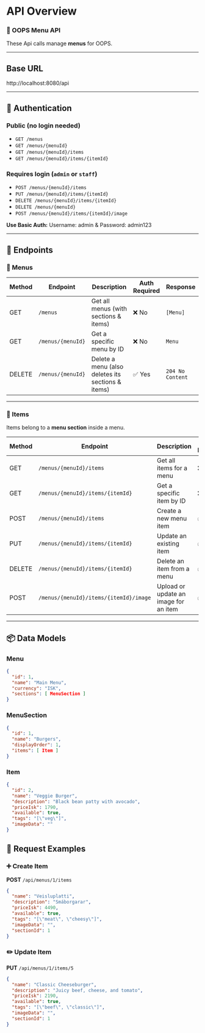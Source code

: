 # API Overview

### 🍔 OOPS Menu API

These Api calls manage **menus** for OOPS.

---

## Base URL
http://localhost:8080/api



---

## 🔐 Authentication

### Public (no login needed)
- `GET /menus`
- `GET /menus/{menuId}`
- `GET /menus/{menuId}/items`
- `GET /menus/{menuId}/items/{itemId}`

### Requires login (`admin` or `staff`)
- `POST /menus/{menuId}/items`
- `PUT /menus/{menuId}/items/{itemId}`
- `DELETE /menus/{menuId}/items/{itemId}`
- `DELETE /menus/{menuId}`
- `POST /menus/{menuId}/items/{itemId}/image`

**Use Basic Auth:**
Username: admin &
Password: admin123


---

## 📖 Endpoints

### 🔹 Menus

| Method | Endpoint              | Description                                        | Auth Required | Response       |
|--------|-----------------------|----------------------------------------------------|----------------|----------------|
| GET    | `/menus`              | Get all menus (with sections & items)              | ❌ No          | `[Menu]`       |
| GET    | `/menus/{menuId}`     | Get a specific menu by ID                          | ❌ No          | `Menu`         |
| DELETE | `/menus/{menuId}`     | Delete a menu (also deletes its sections & items)  | ✅ Yes         | `204 No Content` |

---

### 🔹 Items

Items belong to a **menu section** inside a menu.

| Method | Endpoint                             | Description                        | Auth Required | Request Body | Response   |
|--------|--------------------------------------|------------------------------------|----------------|---------------|-------------|
| GET    | `/menus/{menuId}/items`              | Get all items for a menu           | ❌ No          | –             | `[Item]`   |
| GET    | `/menus/{menuId}/items/{itemId}`     | Get a specific item by ID          | ❌ No          | –             | `Item`     |
| POST   | `/menus/{menuId}/items`              | Create a new menu item             | ✅ Yes         | `CreateItemRequest` | `Item`     |
| PUT    | `/menus/{menuId}/items/{itemId}`     | Update an existing item            | ✅ Yes         | `CreateItemRequest` | `Item`     |
| DELETE | `/menus/{menuId}/items/{itemId}`     | Delete an item from a menu         | ✅ Yes         | –             | `204 No Content` |
| POST   | `/menus/{menuId}/items/{itemId}/image` | Upload or update an image for an item | ✅ Yes      | `multipart/form-data` (`file`) | `Item` (with image info) |

---

## 📦 Data Models

### Menu
```json
{
  "id": 1,
  "name": "Main Menu",
  "currency": "ISK",
  "sections": [ MenuSection ]
}

```
### MenuSection
```json
{
  "id": 1,
  "name": "Burgers",
  "displayOrder": 1,
  "items": [ Item ]
}
```
### Item
```json
{
  "id": 2,
  "name": "Veggie Burger",
  "description": "Black bean patty with avocado",
  "priceIsk": 1790,
  "available": true,
  "tags": "[\"veg\"]",
  "imageData": ""
}
```
## 🧾 Request Examples

### ➕ Create Item

**POST** `/api/menus/1/items`

```json
{
  "name": "Veisluplatti",
  "description": "Smáborgarar",
  "priceIsk": 4490,
  "available": true,
  "tags": "[\"meat\", \"cheesy\"]",
  "imageData": "",
  "sectionId": 1
}
```

### ✏️ Update Item

**PUT** `/api/menus/1/items/5`

```json
{
  "name": "Classic Cheeseburger",
  "description": "Juicy beef, cheese, and tomato",
  "priceIsk": 2190,
  "available": true,
  "tags": "[\"beef\", \"classic\"]",
  "imageData": "",
  "sectionId": 1
}
```
